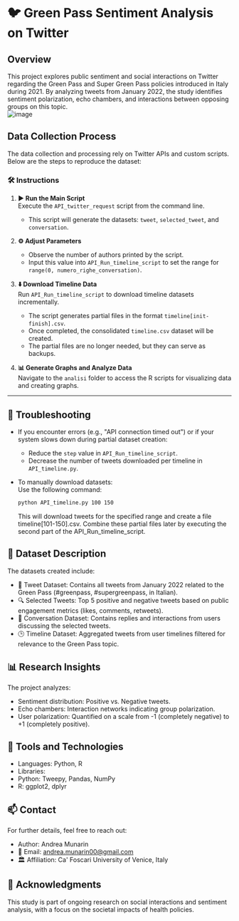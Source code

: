 # 🐦 Green Pass Sentiment Analysis on Twitter

## Overview  
This project explores public sentiment and social interactions on Twitter regarding the Green Pass and Super Green Pass policies introduced in Italy during 2021. By analyzing tweets from January 2022, the study identifies sentiment polarization, echo chambers, and interactions between opposing groups on this topic.  
![image](https://github.com/user-attachments/assets/73458c99-bc84-42c8-a22b-80b47cb67f1c)


## Data Collection Process  
The data collection and processing rely on Twitter APIs and custom scripts. Below are the steps to reproduce the dataset:  

### 🛠️ Instructions  
1. **▶️ Run the Main Script**  
   Execute the `API_twitter_request` script from the command line.  
   - This script will generate the datasets: `tweet`, `selected_tweet`, and `conversation`.  

2. **⚙️ Adjust Parameters**  
   - Observe the number of authors printed by the script.  
   - Input this value into `API_Run_timeline_script` to set the range for `range(0, numero_righe_conversation)`.

3. **⬇️ Download Timeline Data**  
   Run `API_Run_timeline_script` to download timeline datasets incrementally.  
   - The script generates partial files in the format `timeline[init-finish].csv`.  
   - Once completed, the consolidated `timeline.csv` dataset will be created.  
   - The partial files are no longer needed, but they can serve as backups.

4. **📊 Generate Graphs and Analyze Data**  
   Navigate to the `analisi` folder to access the R scripts for visualizing data and creating graphs.  

---

## 🛑 Troubleshooting
- If you encounter errors (e.g., "API connection timed out") or if your system slows down during partial dataset creation:  
  - Reduce the `step` value in `API_Run_timeline_script`.  
  - Decrease the number of tweets downloaded per timeline in `API_timeline.py`.  

- To manually download datasets:  
  Use the following command:  
  ```bash
  python API_timeline.py 100 150
  ```
  This will download tweets for the specified range and create a file timeline[101-150].csv.
  Combine these partial files later by executing the second part of the API_Run_timeline_script.

## 📂 Dataset Description
The datasets created include:

- 📝 Tweet Dataset: Contains all tweets from January 2022 related to the Green Pass (#greenpass, #supergreenpass, in Italian).
- 🔍 Selected Tweets: Top 5 positive and negative tweets based on public engagement metrics (likes, comments, retweets).
- 💬 Conversation Dataset: Contains replies and interactions from users discussing the selected tweets.
- 🕒 Timeline Dataset: Aggregated tweets from user timelines filtered for relevance to the Green Pass topic.

## 📊 Research Insights
The project analyzes:

- Sentiment distribution: Positive vs. Negative tweets.
- Echo chambers: Interaction networks indicating group polarization.
- User polarization: Quantified on a scale from -1 (completely negative) to +1 (completely positive).

## 🧰 Tools and Technologies
- Languages: Python, R
- Libraries:
- Python: Tweepy, Pandas, NumPy
- R: ggplot2, dplyr

## 📫 Contact
For further details, feel free to reach out:

- Author: Andrea Munarin
- 📧 Email: andrea.munarin00@gmail.com
- 🏛️ Affiliation: Ca' Foscari University of Venice, Italy

## 🙌 Acknowledgments
This study is part of ongoing research on social interactions and sentiment analysis, with a focus on the societal impacts of health policies.
